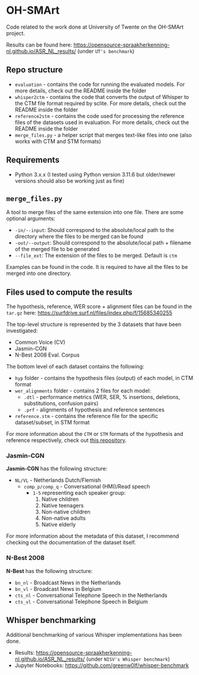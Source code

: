 # OH-SMArt
Code related to the work done at University of Twente on the OH-SMArt project.

Results can be found here: https://opensource-spraakherkenning-nl.github.io/ASR_NL_results/ (under `UT's benchmark`)

## Repo structure

- `evaluation` - contains the code for running the evaluated models. For more details, check out the README inside the folder
- `whisper2ctm` - contains the code that converts the output of Whisper to the CTM file format required by sclite. For more details, check out the README inside the folder
- `reference2stm` - contains the code used for processing the reference files of the datasets used in evaluation. For more details, check out the README inside the folder
- `merge_files.py` - a helper script that merges text-like files into one (also works with CTM and STM formats)

## Requirements
- Python 3.x.x (I tested using Python version 3.11.6 but older/newer versions should also be working just as fine)

## `merge_files.py`
A tool to merge files of the same extension into one file. There are some optional arguments:
- `-in/--input`: Should correspond to the absolute/local path to the directory where the files to be merged can be found
- `-out/--output`: Should correspond to the absolute/local path + filename of the merged file to be generated
- `--file_ext`: The extension of the files to be merged. Default is `ctm`

Examples can be found in the code. It is required to have all the files to be merged into one directory.

## Files used to compute the results
The hypothesis, reference, WER score + alignment files can be found in the `tar.gz` here: https://surfdrive.surf.nl/files/index.php/f/15685340255

The top-level structure is represented by the 3 datasets that have been investigated:
- Common Voice (CV)
- Jasmin-CGN
- N-Best 2008 Eval. Corpus

The bottom level of each dataset contains the following:
- `hyp` folder - contains the hypothesis files (output) of each model, in CTM format
- `wer_alignments` folder - contains 2 files for each model:
    - `.dtl` - performance metrics (WER, SER, % insertions, deletions, substitutions, confusion pairs)
    - `.prf` - alignments of hypothesis and reference sentences
- `reference.stm` - contains the reference file for the specific dataset/subset, in STM format

For more information about the `CTM` or `STM` formats of the hypothesis and reference respectively, check out [this repository](https://github.com/opensource-spraakherkenning-nl/ASR_NL_benchmark).

### Jasmin-CGN

**Jasmin-CGN** has the following structure:
- `NL/VL` - Netherlands Dutch/Flemish
    - `comp_p/comp_q` - Conversational (HMI)/Read speech
        - `1-5` representing each speaker group:
            1. Native children
            2. Native teenagers
            3. Non-native children
            4. Non-native adults
            5. Native elderly

For more information about the metadata of this dataset, I recommend checking out the documentation of the dataset itself.

### N-Best 2008

**N-Best** has the following structure:
- `bn_nl` - Broadcast News in the Netherlands
- `bn_vl` - Broadcast News in Belgium
- `cts_nl` - Conversational Telephone Speech in the Netherlands
- `cts_vl` - Conversational Telephone Speech in Belgium

## Whisper benchmarking

Additional benchmarking of various Whisper implementations has been done.

- Results: https://opensource-spraakherkenning-nl.github.io/ASR_NL_results/ (under `NISV's Whisper benchmark`)
- Jupyter Notebooks: https://github.com/greenw0lf/whisper-benchmark
